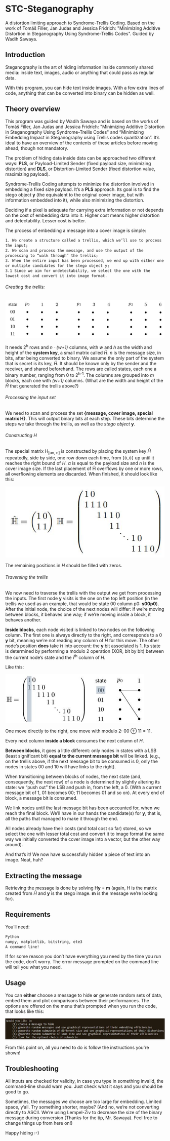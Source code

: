 # STC-Steganography

A distortion limiting approach to Syndrome-Trellis Coding. Based on the work of Tomáš Filler, Jan Judas and Jessica Fridrich: "Minimizing Additive Distortion in Steganography Using Syndrome-Trellis Codes". Guided by Wadih Sawaya.

## Introduction

Steganography is the art of hiding information inside commonly shared media: inside text, images, audio or anything that could pass as regular data.

With this program, you can hide text inside images. With a few extra lines of code, anything that can be converted into binary can be hidden as well.

## Theory overview

This program was guided by Wadih Sawaya and is based on the works of Tomáš Filler, Jan Judas and Jessica Fridrich: "Minimizing Additive Distortion in Steganography Using Syndrome-Trellis Codes" and “Minimizing Embedding Impact in Steganography using Trellis codes quantization”. It’s ideal to have an overview of the contents of these articles before moving ahead, though not mandatory.

The problem of hiding data inside data can be approached two different ways: **PLS**, or Payload-Limited Sender (fixed payload size, minimizing distortion) and **DLS**, or Distortion-Limited Sender (fixed distortion value, maximizing payload). 

Syndrome-Trellis Coding attempts to minimize the distortion involved in embedding a fixed size payload. It’s a **PLS** approach. Its goal is to find the stego object **y** (the equivalent to the original cover image, but with information embedded into it), while also minimizing the distortion.

Deciding if a pixel is adequate for carrying extra information or not depends on the cost of embedding data into it. Higher cost means higher distortion and detectability. Lesser cost is better.

The process of embedding a message into a cover image is simple: 
	
	1. We create a structure called a trellis, which we’ll use to process the input;
	2. We scan and process the message, and use the output of the processing to “walk through” the trellis;
	3. When the entire input has been processed, we end up with either one or multiple candidates for the stego object y;
	3.1 Since we aim for undetectability, we select the one with the lowest cost and convert it into image format.

###### Creating the trellis:

![An empty trellis made up of blocks of nodes, resembling a matrix](res/trellis.jpg)

It needs 2<sup>h</sup> rows and _n ⋅ (w+1)_ columns, with _w_ and _h_ as the width and height of the **system key**, a small matrix called _Ĥ_. _n_ is the message size, in bits, after being converted to binary. 
We assume the only part of the system that is secret is its key, _Ĥ_. It should be known only by the sender and the receiver, and shared beforehand.
The rows are called states, each one a binary number, ranging from 0 to 2<sup>h-1</sup>. The columns are grouped into _m_ blocks, each one with _(w+1)_ columns. (What are the width and height of the _Ĥ_ that generated the trellis above?)

###### Processing the input set 

We need to scan and process the set **{message, cover image, special matrix H}**. This will output binary bits at each step. These bits determine the steps we take through the trellis, as well as the _stego object_ **y**.

###### Constructing H

The special matrix H<sub>[αn, n]</sub> is constructed by placing the system key _Ĥ_ repeatedly, side by side, one row down each time, from `[0,0]` up until it reaches the right bound of _H_. _α_ is equal to the payload size and _n_ is the cover image size. If the last placement of Ĥ overflows by one or more rows, all overflowing elements are discarded. When finished, it should look like this:

![An example of submatrix and matrix H, built using the submatrix strategically placed repeatedly](res/h_subh.jpg)

The remaining positions in _H_ should be filled with zeros.

 ###### Traversing the trellis

We now need to traverse the trellis with the output we get from processing the inputs. The first node **y** visits is the one on the top left position (in the trellis we used as an example, that would be state 00 column p0: **s00p0**). After the initial node, the choice of the next nodes will differ: if we’re moving between blocks, it behaves one way; if we’re moving inside a block, it behaves another. 

**Inside blocks**, each node visited is linked to two nodes on the following column. The first one is always directly to the right, and corresponds to a 0 **y** bit, meaning we’re not reading any column of _H_ for this move. The other node’s position **does** take _H_ into account: the **y** bit associated is 1. Its state is determined by performing a modulo 2 operation (XOR, bit by bit) between the current node’s state and the i<sup>th</sup> column of _H_.

Like this:

![The process of scanning the matrix H column by column, along with the current node state](res/scanning.jpg)

One move directly to the right, one move with modulo 2: 00 ⊕ 11 = 11. 

Every next column **inside a block** consumes the next column of _H_.

**Between blocks**, it goes a little different: only nodes in states with a LSB (least significant bit) **equal to the current message bit** will be linked. (e.g., on the trellis above, if the next message bit to be consumed is 0, only the nodes in states 00 and 10 will have links to the right).

When transitioning between blocks of nodes, the next state (and, consequently, the next row) of a node is determined by slightly altering its state: we “push out” the LSB and push in, from the left, a 0. (With a current message bit of 1, 01 becomes 00; 11 becomes 01 and so on). At every end of block, a message bit is consumed. 

We link nodes until the last message bit has been accounted for, when we reach the final block. We’ll have in our hands the candidate(s) for **y**, that is, all the paths that managed to make it through the end. 

All nodes already have their costs (and total cost so far) stored, so we select the one with lesser total cost and convert it to image format (he same way we initially converted the cover image into a vector, but the other way around).

And that’s it! We now have successfully hidden a piece of text into an image. Neat, huh?

## Extracting the message

Retrieving the message is done by solving H**y** = **m** (again, H is the matrix created from _Ĥ_ and **y** is the stego image. **m** is the message we’re looking for).

## Requirements

You’ll need:

	Python
	numpy, matplotlib, bitstring, ete3
	A command line!

If for some reason you don’t have everything you need by the time you run the code, don’t worry. The error message prompted on the command line will tell you what you need.

## Usage
 
You can **either** choose a message to hide **or** generate random sets of data, embed them and plot comparisons between their performances. The options are offered on the menu that’s prompted when you run the code, that looks like this: 

![The main menu](res/menu.jpg)

From this point on, all you need to do is follow the instructions you're shown!

## Troubleshooting

All inputs are checked for validity, in case you type in something invalid, the command-line should warn you. Just check what it says and you should be good to go.

Sometimes, the messages we choose are too large for embedding. Limited space, y’all. Try something shorter, maybe? (And no, we’re not converting directly to ASCII. We’re using Lempel-Ziv to decrease the size of the binary message during conversion (Thanks for the tip, Mr. Sawaya). Feel free to change things up from here on!)



Happy hiding :-) 
